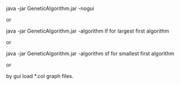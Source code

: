 java -jar GeneticAlgorithm.jar -nogui

or

java -jar GeneticAlgorithm.jar -algorithm lf
for largest first algorithm

or

java -jar GeneticAlgorithm.jar -algorithm sf
for smallest first algorithm

or

by gui load *.col graph files.
